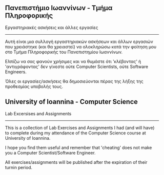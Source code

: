 ﻿Πανεπιστήμιο Ιωαννίνων - Τμήμα Πληροφορικής
---
Εργαστηριακές ασκήσεις και άλλες εργασίες

---
Αυτή είναι μια συλλογή εργαστηριακών ασκήσεων και άλλων εργασιών που χρειάστηκε (και θα χρειαστεί) να ολοκληρώσω κατά την φοίτηση μου στο Τμήμα Πληροφορικής του Πανεπιστημίου Ιωαννίνων.

Ελπίζω να σας φανούν χρήσιμες και να θυμάστε ότι 'κλέβοντας' ή 'αντιγράφοντας' δεν γίνεστε ούτε Computer Scientists, ούτε Software Engineers.

Όλες οι εργασίες/ασκήσεις θα δημοσιεύονται πέρας της λήξης της προθεσμίας υποβολής τους.


University of Ioannina - Computer Science
---
Lab Excersises and Assignments

---
This is a collection of Lab Exercises and Assignments I had (and will have) to complete during my attendance of the Computer Science course at University of Ioannina.

I hope you find them useful and remember that 'cheating' does not make you a Computer Scientist/Software Engineer.

All exercises/assignments will be published after the expiration of their turnin period.